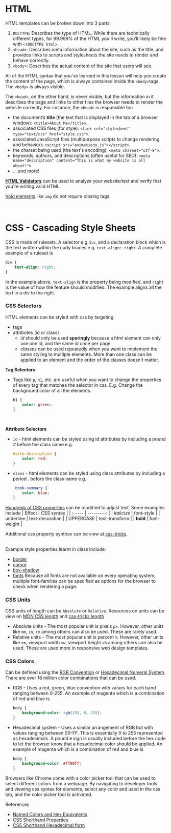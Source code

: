 # HTML
HTML templates can be broken down into 3 parts:

1. `DOCTYPE`: Describes the type of HTML. While there are technically different types, for 99.999% of the HTML you'll write, you’ll likely be fine with `<!DOCTYPE html>`.
2. `<head>`: Describes meta information about the site, such as the title, and provides links to scripts and stylesheets the site needs to render and behave correctly.
3. `<body>`: Describes the actual content of the site that users will see.

All of the HTML syntax that you’ve learned in this lesson will help you create the content of the page, which is always contained inside the  `<body>`tags. The `<body>` is always visible. <br>

The `<head>`, on the other hand, is never visible, but the information in it describes the page and links to other files the browser needs to render the website correctly. For instance, the `<head>` is responsible for:
- the document’s **title** (the text that is displayed in the tab of a browser window): `<title>About Me</title>`.
- associated CSS files (for style): `<link rel="stylesheet" type="text/css" href="style.css">`.
- associated JavaScript files (multipurpose scripts to change rendering and behavior): `<script src="animations.js"></script>`.
- the charset being used (the text's encoding): `<meta charset="utf-8">`.
- keywords, authors, and descriptions (often useful for SEO): `<meta name="description" content="This is what my website is all about!">`.
- … and more!

[**HTML Validators**](https://validator.w3.org/#validate_by_uri) can be used to analyze your website/text and verify that you're writing valid HTML. <br>

[Void elements](https://html.spec.whatwg.org/multipage/syntax.html#void-elements) like `img` do not require closing tags. <br><br><br>

# CSS - Cascading Style Sheets
CSS is made of rulesets. A selector e.g `div`, and a declaration block which is the text written within the curly braces e.g. `text-align: right`. A complete example of a ruleset is
```css
div {
    text-align: right;
}
```
In the example above, `text-align` is the property being modified, and `right` is the value of how the feature should modified. The example aligns all the text in a *div* to the right. <br>

### CSS Selectors
HTML elements can be styled with css by targeting:
- tags
- attributes (id or class)
    - *id* should only be used **sparingly** because a html element can only use one id, and the same id once per page
    - *classes* can be used repeatedly when you want to implement the same styling to multiple elements. More than one class can be applied to an element and the order of the classes doesn't matter.

**Tag Selectors** 
- Tags like `p`, `h1`, etc. are useful when you want to change the properties of every tag that matches the selector in css. E.g. Change the background color of all the elements.
    ```css
    h1 {
        color: green;
    }
    ```
<br>

**Attribute Selectors** <br>
- `id` - html elements can be styled using id attributes by including a pound *#* before the class name e.g.
    ```css
    #site-description {
        color: red;
    }
    ```
- `class` - html elements can be styled using class attributes by including a period *.* before the class name e.g.
    ```css
    .book-summary {
        color: blue;
    }
    ```

[Hundreds of CSS properties](https://developer.mozilla.org/en-US/docs/Web/CSS/Reference) can be modified to adjust text. Some examples include
| Effect | CSS syntax |
| :----- | ---------: |
| *italicize* | font-style |
| underline | text-decoration |
| UPPERCASE | text-transform |
| **bold** | font-weight |

Additional css property synthax can be view at [css-tricks](https://css-tricks.com/almanac/). <br><br>

Example style properties learnt in class include:
- [border](https://developer.mozilla.org/en-US/docs/Web/CSS/border)
- [cursor](https://css-tricks.com/almanac/properties/c/cursor/).
- [box-shadow](http://www.cssmatic.com/box-shadow)
- [fonts](https://www.cssfontstack.com/)
    Because all fonts are not available on every operating system, multiple font-families can be specified as options for the browser to check when rendering a page.


### CSS Units
CSS units of length can be `Absolute` or `Relative`. Resources on units can be view on [MDN CSS length](https://developer.mozilla.org/en-US/docs/Web/CSS/length) and [css-tricks length](https://css-tricks.com/the-lengths-of-css/)

- Absolute units - The most popular unit is pixels `px`. However, other units like `mm`, `in`, `cm` among others can also be used. These are rarely used.
- Relative units - The most popular unit is percent `%`. However, other units like `em`, viewport width `vw`, viewport height `vh` among others can also be used. These are used more in responsive web design templates.

### CSS Colors
Can be defined using the [RGB Convention](https://www.webfx.com/web-design/hex-to-rgb/) or [Hexadecimal Numeral System](https://en.wikipedia.org/wiki/Hexadecimal). There are over 16 million color combinations that can be used.


- RGB - Uses a red, green, blue convention with values for each band ranging between 0-255. An example of magenta which is a combination of red and blue is
    ```css
    body {
        background-color: rgb(255, 0, 255);
    }
    ```
- Hexadecimal system - Uses a similar arrangement of RGB but with values ranging between 00-FF. This is essentially 0 to 255 represented as hexadecimals. A pound `#` sign is usually included before the hex code to let the browser know that a hexadecimal color should be applied. An example of magenta which is a combination of red and blue is
    ```css
    body {
        background-color: #ff00ff;
    }
    ```

Browsers like Chrome come with a color picker tool that can be used to select different colors from a webpage. By navigating to developer tools and viewing css syntax for elements, select any color and used in the css tab, and the color picker tool is activated. <br>

References <br>
- [Named Colors and Hex Equivalents](https://css-tricks.com/snippets/css/named-colors-and-hex-equivalents/)
- [CSS Shorthand Properties](https://developer.mozilla.org/en-US/docs/Web/CSS/Shorthand_properties)
- [CSS Shorthand Hexadecimal form](https://en.wikipedia.org/wiki/Web_colors#Shorthand_hexadecimal_form)